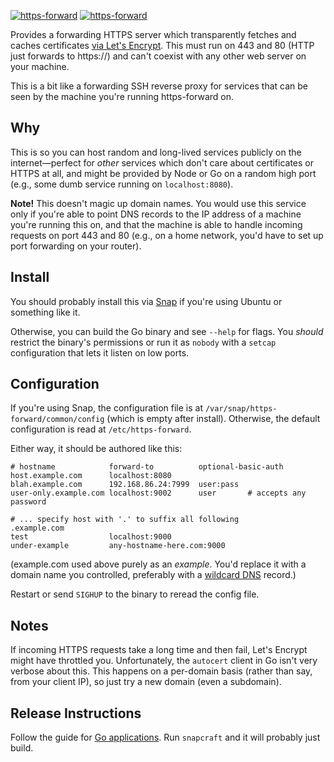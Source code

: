 [![https-forward](https://snapcraft.io//https-forward/badge.svg)](https://snapcraft.io/https-forward)
[![https-forward](https://snapcraft.io//https-forward/trending.svg?name=0)](https://snapcraft.io/https-forward)

Provides a forwarding HTTPS server which transparently fetches and caches certificates [via Let's Encrypt](https://godoc.org/golang.org/x/crypto/acme/autocert).
This must run on 443 and 80 (HTTP just forwards to https://) and can't coexist with any other web server on your machine.

This is a bit like a forwarding SSH reverse proxy for services that can be seen by the machine you're running https-forward on.

## Why

This is so you can host random and long-lived services publicly on the internet—perfect for _other_ services which don't care about certificates or HTTPS at all, and might be provided by Node or Go on a random high port (e.g., some dumb service running on `localhost:8080`).

**Note!** This doesn't magic up domain names.
You would use this service only if you're able to point DNS records to the IP address of a machine you're running this on, and that the machine is able to handle incoming requests on port 443 and 80 (e.g., on a home network, you'd have to set up port forwarding on your router).

## Install

You should probably install this via [Snap](https://snapcraft.io/https-forward) if you're using Ubuntu or something like it.

Otherwise, you can build the Go binary and see `--help` for flags.
You _should_ restrict the binary's permissions or run it as `nobody` with a `setcap` configuration that lets it listen on low ports.

## Configuration

If you're using Snap, the configuration file is at `/var/snap/https-forward/common/config` (which is empty after install).
Otherwise, the default configuration is read at `/etc/https-forward`.

Either way, it should be authored like this:

    # hostname            forward-to          optional-basic-auth
    host.example.com      localhost:8080
    blah.example.com      192.168.86.24:7999  user:pass
    user-only.example.com localhost:9002      user       # accepts any password
   
    # ... specify host with '.' to suffix all following
    .example.com
    test                  localhost:9000
    under-example         any-hostname-here.com:9000

(example.com used above purely as an _example_.
You'd replace it with a domain name you controlled, preferably with a [wildcard DNS](https://en.wikipedia.org/wiki/Wildcard_DNS_record) record.)

Restart or send `SIGHUP` to the binary to reread the config file.

## Notes

If incoming HTTPS requests take a long time and then fail, Let's Encrypt might have throttled you.
Unfortunately, the `autocert` client in Go isn't very verbose about this.
This happens on a per-domain basis (rather than say, from your client IP), so just try a new domain (even a subdomain).

## Release Instructions

Follow the guide for [Go applications](https://snapcraft.io/docs/go-applications).
Run `snapcraft` and it will probably just build.

